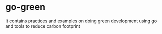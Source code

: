 # go-green
It contains practices and examples on doing green development using go and tools to reduce carbon footprint
